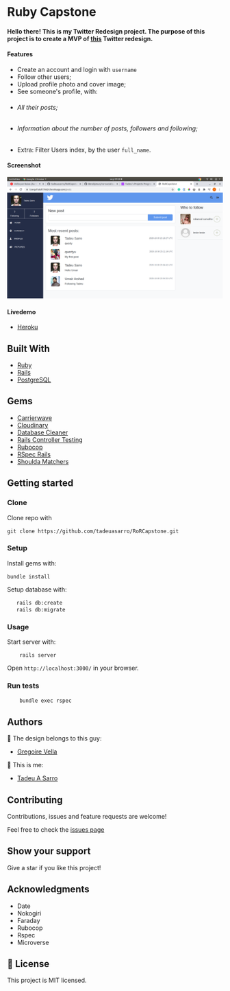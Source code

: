 # Ruby Capstone

#### Hello there! This is my Twitter Redesign project. The purpose of this project is to create a MVP of [this](https://www.behance.net/gallery/14286087/Twitter-Redesign-of-UI-details) Twitter redesign.

#### Features
- Create an account and login with `username`
- Follow other users;
- Upload profile photo and cover image;
- See someone's profile, with:
- ###### All their posts;
- ###### Information about the number of posts, followers and following;
- Extra: Filter Users index, by the user `full_name`.

#### Screenshot

![screenshot](app/assets/images/screenshot.png)

#### Livedemo
- [Heroku](https://tranquil-atoll-76624.herokuapp.com/)

## Built With

- [Ruby](https://www.ruby-lang.org)
- [Rails](https://rubyonrails.org/)
- [PostgreSQL](https://www.postgresql.org/)


## Gems
- [Carrierwave](https://github.com/carrierwaveuploader/carrierwave/)
- [Cloudinary](https://github.com/cloudinary/cloudinary_gem/)
- [Database Cleaner](https://github.com/DatabaseCleaner/database_cleaner/)
- [Rails Controller Testing](https://github.com/rails/rails-controller-testing/)
- [Rubocop](https://github.com/rubocop-hq/rubocop/)
- [RSpec Rails](https://github.com/rspec/rspec-rails/)
- [Shoulda Matchers](https://github.com/thoughtbot/shoulda-matchers/)


## Getting started

### Clone

Clone repo with

```
git clone https://github.com/tadeuasarro/RoRCapstone.git
```

### Setup

Install gems with:

```
bundle install
```

Setup database with:
```
   rails db:create
   rails db:migrate
```

### Usage

Start server with:

```
    rails server
```

Open `http://localhost:3000/` in your browser.

### Run tests

```
    bundle exec rspec
```


## Authors

👤 The design belongs to this guy:
- [Gregoire Vella](https://www.behance.net/gallery/14286087/Twitter-Redesign-of-UI-details)

👤 This is me:

- [Tadeu A Sarro](https://tadeuasarro.web.app)


## Contributing

Contributions, issues and feature requests are welcome!

Feel free to check the [issues page](https://github.com/tadeuasarro/RoRCapstone/issues)


## Show your support

Give a star if you like this project!


## Acknowledgments

- Date
- Nokogiri
- Faraday
- Rubocop
- Rspec
- Microverse


## 📝 License

This project is MIT licensed.
